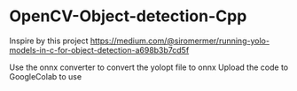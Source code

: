 ﻿# OpenCV-Object-detection-Cpp
 Inspire by this project
https://medium.com/@siromermer/running-yolo-models-in-c-for-object-detection-a698b3b7cd5f

Use the onnx converter to convert the yolopt file to onnx 
Upload the code to GoogleColab to use
